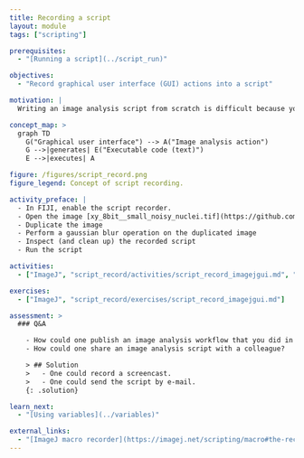 ```yaml
---
title: Recording a script
layout: module
tags: ["scripting"]

prerequisites:
  - "[Running a script](../script_run)"

objectives:
  - "Record graphical user interface (GUI) actions into a script"

motivation: |
  Writing an image analysis script from scratch is difficult because you need to remember all the commands needed to execute all the required actions. However, luckily some software packages have an option to record what you do in the graphical user interface into a script. This is very powerful and good to know!   

concept_map: >
  graph TD
    G("Graphical user interface") --> A("Image analysis action")
    G -->|generates| E("Executable code (text)")
    E -->|executes| A  

figure: /figures/script_record.png
figure_legend: Concept of script recording.

activity_preface: |
  - In FIJI, enable the script recorder.
  - Open the image [xy_8bit__small_noisy_nuclei.tif](https://github.com/NEUBIAS/training-resources/raw/master/image_data/xy_8bit__small_noisy_nuclei.tif).
  - Duplicate the image
  - Perform a gaussian blur operation on the duplicated image
  - Inspect (and clean up) the recorded script
  - Run the script

activities:
  - ["ImageJ", "script_record/activities/script_record_imagejgui.md", "markdown"]

exercises:
  - ["ImageJ", "script_record/exercises/script_record_imagejgui.md"]

assessment: >
  ### Q&A

    - How could one publish an image analysis workflow that you did in a software that only has a graphical user interface?
    - How could one share an image analysis script with a colleague?

    > ## Solution
    >   - One could record a screencast.
    >   - One could send the script by e-mail.
    {: .solution}

learn_next:
  - "[Using variables](../variables)"

external_links:
  - "[ImageJ macro recorder](https://imagej.net/scripting/macro#the-recorder)"
---
```

